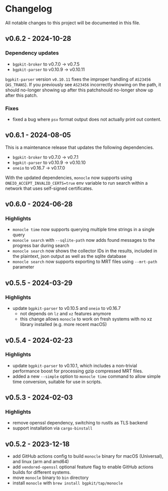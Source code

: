 # Changelog

All notable changes to this project will be documented in this file.

## v0.6.2 - 2024-10-28

### Dependency updates

* `bgpkit-broker` to v0.7.0 -> v0.7.5
* `bgpkit-parser` to v0.10.9 -> v0.10.11

`bgpkit-parser` version `v0.10.11` fixes the improper handling of `AS23456` (`AS_TRANS`). If you previously see
`AS23456` incorrectly showing on the path, it should no-longer showing up after this patchshould no-longer show up after
this patch.

### Fixes

* fixed a bug where `psv` format output does not actually print out content.

## v0.6.1 - 2024-08-05

This is a maintenance release that updates the following dependencies.

* `bgpkit-broker` to v0.7.0 -> v0.7.1
* `bgpkit-parser` to v0.10.9 -> v0.10.10
* `oneio` to v0.16.7 -> v0.17.0

With the updated dependencies, `monocle` now supports using `ONEIO_ACCEPT_INVALID_CERTS=true` env variable
to run search within a network that uses self-signed certificates.

## v0.6.0 - 2024-06-28

### Highlights

* `monocle time` now supports querying multiple time strings in a single query
* `monocle search` with `--sqlite-path` now adds found messages to the progress bar during search
* `monocle search` now shows the collector IDs in the results, included in the plaintext, json output as well as the
  sqlite database
* `monocle search` now supports exporting to MRT files using `--mrt-path` parameter

## v0.5.5 - 2024-03-29

### Highlights

* update `bgpkit-parser` to v0.10.5 and `oneio` to v0.16.7
    * not depends on `lz` and `xz` features anymore
    * this change allows `monocle` to work on fresh systems with no xz library installed (e.g. more recent macOS)

## v0.5.4 - 2024-02-23

### Highlights

* update `bgpkit-parser` to v0.10.1, which includes a non-trivial performance boost for processing gzip compressed MRT
  files.
* added a new `--simple` option to `monocle time` command to allow simple time conversion, suitable for use in scripts.

## v0.5.3 - 2024-02-03

### Highlights

* remove openssl dependency, switching to rustls as TLS backend
* support installation via `cargo-binstall`

## v0.5.2 - 2023-12-18

* add GitHub actions config to build `monocle` binary for macOS (Universal), and linux (arm and amd64)
* add `vendored-openssl` optional feature flag to enable GitHub actions builds for different systems.
* move `monocle` binary to `bin` directory
* install `monocle` with `brew install bgpkit/tap/monocle`
